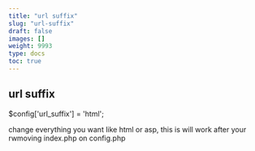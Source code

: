```yaml
---
title: "url suffix"
slug: "url-suffix"
draft: false
images: []
weight: 9993
type: docs
toc: true
---
```


## url suffix

$config['url_suffix'] = 'html'; 

change everything you want like html or asp, this is will work after your rwmoving index.php on config.php

